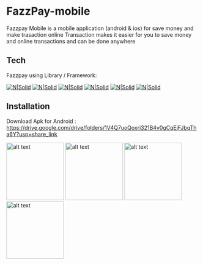 # FazzPay-mobile

Fazzpay Mobile is a mobile application (android & ios) for save money and make trasaction online Transaction makes it easier for you to save money and online transactions and can be done anywhere

## Tech

Fazzpay using Library / Framework:

[![N|Solid](https://img.shields.io/badge/React-20232A?style=for-the-badge&logo=react&logoColor=61DAFB)](https://nodesource.com/products/nsolid)
[![N|Solid](https://img.shields.io/badge/React_Native-20232A?style=for-the-badge&logo=react&logoColor=61DAFB)](https://nodesource.com/products/nsolid)
[![N|Solid](https://img.shields.io/badge/Express.js-404D59?style=for-the-badge)](https://nodesource.com/products/nsolid)
[![N|Solid](https://img.shields.io/badge/PostgreSQL-316192?style=for-the-badge&logo=postgresql&logoColor=white)](https://nodesource.com/products/nsolid)
[![N|Solid](https://img.shields.io/badge/Supabase-181818?style=for-the-badge&logo=supabase&logoColor=white)](https://nodesource.com/products/nsolid)
[![N|Solid](https://img.shields.io/badge/prettier-1A2C34?style=for-the-badge&logo=prettier&logoColor=F7BA3E)](https://nodesource.com/products/nsolid)

## Installation
Download Apk for Android : https://drive.google.com/drive/folders/1V4Q7uoQoxri321B4v0gCqEjFJbqTha6Y?usp=share_link

<div>
<img src="https://res.cloudinary.com/doxeoixv4/image/upload/v1679898833/img-Fazzpay/Fazzpay-0_wbzczc.jpg" alt="alt text" title="image Title" width="150"/>
<img src="https://res.cloudinary.com/doxeoixv4/image/upload/v1679898850/img-Fazzpay/Fazzpay-5_zh4ugt.jpg" alt="alt text" title="image Title" width="150"/>
<img src="https://res.cloudinary.com/doxeoixv4/image/upload/v1679898843/img-Fazzpay/Fazzpay-2_lpodkm.jpg" alt="alt text" title="image Title" width="150"/>
<img src="https://res.cloudinary.com/doxeoixv4/image/upload/v1679898838/img-Fazzpay/Fazzpay-1_gloh6t.jpg" alt="alt text" title="image Title" width="150"/>
</div>
